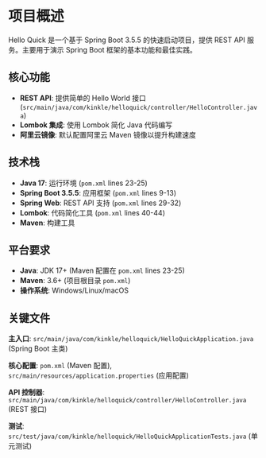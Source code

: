 <!-- Generated: 2025-01-08 12:00:00 UTC -->

# 项目概述

Hello Quick 是一个基于 Spring Boot 3.5.5 的快速启动项目，提供 REST API 服务。主要用于演示 Spring Boot 框架的基本功能和最佳实践。

## 核心功能

- **REST API**: 提供简单的 Hello World 接口 (`src/main/java/com/kinkle/helloquick/controller/HelloController.java`)
- **Lombok 集成**: 使用 Lombok 简化 Java 代码编写
- **阿里云镜像**: 默认配置阿里云 Maven 镜像以提升构建速度

## 技术栈

- **Java 17**: 运行环境 (`pom.xml` lines 23-25)
- **Spring Boot 3.5.5**: 应用框架 (`pom.xml` lines 9-13)
- **Spring Web**: REST API 支持 (`pom.xml` lines 29-32)
- **Lombok**: 代码简化工具 (`pom.xml` lines 40-44)
- **Maven**: 构建工具

## 平台要求

- **Java**: JDK 17+ (Maven 配置在 `pom.xml` lines 23-25)
- **Maven**: 3.6+ (项目根目录 `pom.xml`)
- **操作系统**: Windows/Linux/macOS

## 关键文件

**主入口**: `src/main/java/com/kinkle/helloquick/HelloQuickApplication.java` (Spring Boot 主类)

**核心配置**: `pom.xml` (Maven 配置), `src/main/resources/application.properties` (应用配置)

**API 控制器**: `src/main/java/com/kinkle/helloquick/controller/HelloController.java` (REST 接口)

**测试**: `src/test/java/com/kinkle/helloquick/HelloQuickApplicationTests.java` (单元测试)
